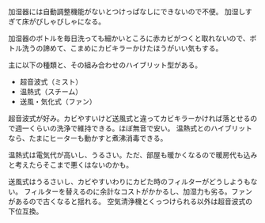 加湿器には自動調整機能がないとつけっぱなしにできないので不便。
加湿しすぎて床がびしゃびしゃになる。

加湿器のボトルを毎日洗っても細かいところに赤カビがつくと取れないので、ボトル洗うの諦めて、こまめにカビキラーかけたほうがいい気もする。

主に以下の種類と、その組み合わせのハイブリット型がある。

- 超音波式（ミスト）
- 温熱式（スチーム）
- 送風・気化式（ファン）

超音波式が好み。カビやすいけど送風式と違ってカビキラーかければ落とせるので週一くらいの洗浄で維持できる。ほぼ無音で安い。
温熱式とのハイブリットなら、たまにヒーターも動かすと煮沸消毒できる。

温熱式は電気代が高いし、うるさい。ただ、部屋も暖かくなるので暖房代も込みと考えたらそこまで悪くはないのかも。

送風式はうるさいし、カビやすいわりにカビた時のフィルターがどうしようもない。
フィルターを替えるのに余計なコストがかかるし、加湿力も劣る。ファンがあるので古くなると揺れる。
空気清浄機とくっつけられる以外は超音波式の下位互換。
